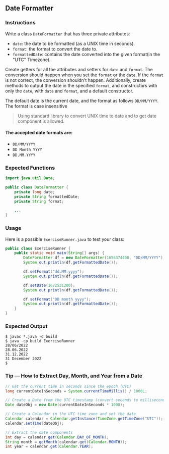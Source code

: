 ## Date Formatter

### Instructions

Write a class `DateFormatter` that has three private attributes:

- `date`: the date to be formatted (as a UNIX time in seconds).
- `format`: the format to convert the date to.
- `formattedDate`: contains the date converted into the given format(in the "UTC" Timezone).

Create getters for all the attributes and setters for `date` and `format`. The conversion should happen when you set the `format` or the `date`. If the `format` is not correct, the conversion shouldn't happen. Additionally, create methods to output the date in the specified `format`, and constructors with only the `date`, with `date` and `format`, and a default constructor.

The default date is the current date, and the format as follows `DD/MM/YYYY`. The format is case insensitive

> Using standard library to convert UNIX time to date and to get date component is allowed.

#### The accepted date formats are:

- `DD/MM/YYYY`
- `DD Month YYYY`
- `DD.MM.YYYY`

### Expected Functions

```java
import java.util.Date;

public class DateFormatter {
    private long date;
    private String formattedDate;
    private String format;

    ...
}
```

### Usage

Here is a possible `ExerciseRunner.java` to test your class:

```java
public class ExerciseRunner {
    public static void main(String[] args) {
        DateFormatter df = new DateFormatter(1656374400, "DD/MM/YYYY");
        System.out.println(df.getFormattedDate());

        df.setFormat("dd.MM.yyyy");
        System.out.println(df.getFormattedDate());

        df.setDate(1672531200);
        System.out.println(df.getFormattedDate());

        df.setFormat("DD month yyyy");
        System.out.println(df.getFormattedDate());
    }
}
```

### Expected Output

```shell
$ javac *.java -d build
$ java -cp build ExerciseRunner
28/06/2022
28.06.2022
31.12.2022
31 December 2022
$
```

### Tip — How to Extract Day, Month, and Year from a Date

```java
// Get the current time in seconds since the epoch (UTC)
long currentDateInSeconds = System.currentTimeMillis() / 1000L;

// Create a Date from the UTC timestamp (convert seconds to milliseconds)
Date dateObj = new Date(currentDateInSeconds * 1000);

// Create a Calendar in the UTC time zone and set the date
Calendar calendar = Calendar.getInstance(TimeZone.getTimeZone("UTC"));
calendar.setTime(dateObj);

// Extract the date components
int day = calendar.get(Calendar.DAY_OF_MONTH);
String month = getMonth(calendar.get(Calendar.MONTH));
int year = calendar.get(Calendar.YEAR);
```
